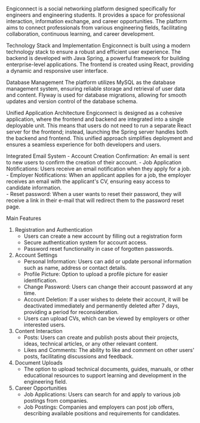 Engiconnect is a social networking platform designed specifically for engineers and engineering students. It provides a space for professional interaction, information exchange, and career opportunities. The platform aims to connect professionals from various engineering fields, facilitating collaboration, continuous learning, and career development.

Technology Stack and Implementation
Engiconnect is built using a modern technology stack to ensure a robust and efficient user experience. The backend is developed with Java Spring, a powerful framework for building enterprise-level applications. The frontend is created using React, providing a dynamic and responsive user interface.

Database Management
The platform utilizes MySQL as the database management system, ensuring reliable storage and retrieval of user data and content. Flyway is used for database migrations, allowing for smooth updates and version control of the database schema.

Unified Application Architecture
Engiconnect is designed as a cohesive application, where the frontend and backend are integrated into a single deployable unit. This means that users do not need to run a separate React server for the frontend; instead, launching the Spring server handles both the backend and frontend. This unified approach simplifies deployment and ensures a seamless experience for both developers and users.

Integrated Email System
    - Account Creation Confirmation: An email is sent to new users to confirm the creation of their account.
    - Job Application Notifications: Users receive an email notification when they apply for a job.
    - Employer Notifications: When an applicant applies for a job, the employer receives an email with the applicant's CV, ensuring easy access to candidate information.   
    - Reset password: When a user wants to reset their password, they will receive a link in their e-mail that will redirect them to the password reset page.

Main Features
1. Registration and Authentication
    - Users can create a new account by filling out a registration form
    - Secure authentication system for account access.
    - Password reset functionality in case of forgotten passwords.
2. Account Settings
    - Personal Information: Users can add or update personal information such as name, address or contact details.
    - Profile Picture: Option to upload a profile picture for easier identification.
    - Change Password: Users can change their account password at any time.
    - Account Deletion: If a user wishes to delete their account, it will be deactivated immediately and permanently deleted after 7 days, providing a period for reconsideration.
    - Users can upload CVs, which can be viewed by employers or other interested users.
3. Content Interaction
    - Posts: Users can create and publish posts about their projects, ideas, technical articles, or any other relevant content.
    - Likes and Comments: The ability to like and comment on other users' posts, facilitating discussions and feedback.
4. Document Uploads
    - The option to upload technical documents, guides, manuals, or other educational resources to support learning and development in the engineering field.
5. Career Opportunities
   - Job Applications: Users can search for and apply to various job postings from companies.
   - Job Postings: Companies and employers can post job offers, describing available positions and requirements for candidates.
